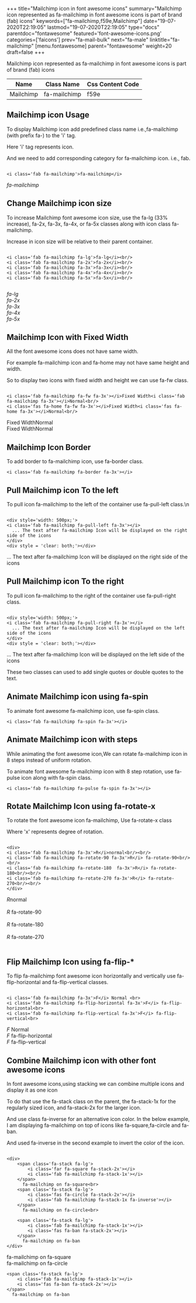 +++
title="Mailchimp icon in font awesome icons"
summary="Mailchimp icon represented as fa-mailchimp in font awesome icons is part of brand (fab) icons"
keywords=["fa-mailchimp,f59e,Mailchimp"]
date="19-07-2020T22:19:05"
lastmod="19-07-2020T22:19:05"
type="docs"
parentdoc="fontawesome"
featured='font-awesome-icons.png'
categories=['faicons']
prev="fa-mail-bulk"
next="fa-male"
linktitle="fa-mailchimp"
[menu.fontawesome]
parent="fontawesome"
weight=20
draft=false
+++


Mailchimp icon represented as fa-mailchimp in font awesome icons is part of brand (fab) icons

<div class='table-responsive'><table class='table'><thead><tr><th>Name</th><th>Class Name</th><th>Css Content Code</th></tr></thead><tbody><tr><td>Mailchimp</td><td>fa-mailchimp</td><td>f59e</td></tr></tbody></table></div>



## Mailchimp icon Usage

To display Mailchimp icon add predefined class name i.e.,fa-mailchimp (with prefix fa-) to the 'i' tag.

Here 'i' tag represents icon.

And we need to add corresponding category for fa-mailchimp icon. i.e., fab.


```

<i class='fab fa-mailchimp'>fa-mailchimp</i>
```

<i class='fab fa-mailchimp'>fa-mailchimp</i>




## Change Mailchimp icon size
To increase Mailchimp font awesome icon size, use the fa-lg (33% increase), fa-2x, fa-3x, fa-4x, or fa-5x classes along with icon class fa-mailchimp.

Increase in icon size will be relative to their parent container. 

```

<i class='fab fa-mailchimp fa-lg'>fa-lg</i><br/>
<i class='fab fa-mailchimp fa-2x'>fa-2x</i><br/>
<i class='fab fa-mailchimp fa-3x'>fa-3x</i><br/>
<i class='fab fa-mailchimp fa-4x'>fa-4x</i><br/>
<i class='fab fa-mailchimp fa-5x'>fa-5x</i><br/>
            
```

<i class='fab fa-mailchimp fa-lg'>fa-lg</i><br/>
<i class='fab fa-mailchimp fa-2x'>fa-2x</i><br/>
<i class='fab fa-mailchimp fa-3x'>fa-3x</i><br/>
<i class='fab fa-mailchimp fa-4x'>fa-4x</i><br/>
<i class='fab fa-mailchimp fa-5x'>fa-5x</i><br/>
            



## Mailchimp Icon with Fixed Width 

All the font awesome icons does not have same width.

For example fa-mailchimp icon and fa-home may not have same height and width.

So to display two icons with fixed width and height we can use fa-fw class.


```

<i class='fab fa-mailchimp fa-fw fa-3x'></i>Fixed Width<i class='fab fa-mailchimp fa-3x'></i>Normal<br/>
<i class='fas fa-home fa-fw fa-3x'></i>Fixed Width<i class='fas fa-home fa-3x'></i>Normal<br/>
```

<i class='fab fa-mailchimp fa-fw fa-3x'></i>Fixed Width<i class='fab fa-mailchimp fa-3x'></i>Normal<br/>
<i class='fas fa-home fa-fw fa-3x'></i>Fixed Width<i class='fas fa-home fa-3x'></i>Normal<br/>



## Mailchimp Icon Border 

To add border to fa-mailchimp icon, use fa-border class.


```
<i class='fab fa-mailchimp fa-border fa-3x'></i>

```
<i class='fab fa-mailchimp fa-border fa-3x'></i>





## Pull Mailchimp icon To the left

To pull icon fa-mailchimp to the left of the container use fa-pull-left class.\n

```

<div style='width: 500px;'>
<i class='fab fa-mailchimp fa-pull-left fa-3x'></i>
  ... The text after fa-mailchimp Icon will be displayed on the right side of the icons
</div>
<div style = 'clear: both;'></div>
```

<div style='width: 500px;'>
<i class='fab fa-mailchimp fa-pull-left fa-3x'></i>
  ... The text after fa-mailchimp Icon will be displayed on the right side of the icons
</div>
<div style = 'clear: both;'></div>




## Pull Mailchimp icon To the right
To pull icon fa-mailchimp to the right of the container use fa-pull-right class.

```

<div style='width: 500px;'>
<i class='fab fa-mailchimp fa-pull-right fa-3x'></i>
  ... The text after fa-mailchimp Icon will be displayed on the left side of the icons
</div>
<div style = 'clear: both;'></div>
```

<div style='width: 500px;'>
<i class='fab fa-mailchimp fa-pull-right fa-3x'></i>
  ... The text after fa-mailchimp Icon will be displayed on the left side of the icons
</div>
<div style = 'clear: both;'></div>

These two classes can used to add single quotes or double quotes to the text.


## Animate Mailchimp icon using fa-spin
To animate font awesome fa-mailchimp icon, use fa-spin class.

```
<i class='fab fa-mailchimp fa-spin fa-3x'></i>
```
<i class='fab fa-mailchimp fa-spin fa-3x'></i>




## Animate Mailchimp icon with steps
While animating the font awesome icon,We can rotate fa-mailchimp icon in 8 steps instead of uniform rotation.

To animate font awesome fa-mailchimp icon with 8 step rotation, use fa-pulse icon along with fa-spin class.


```
<i class='fab fa-mailchimp fa-pulse fa-spin fa-3x'></i>

```
<i class='fab fa-mailchimp fa-pulse fa-spin fa-3x'></i>





## Rotate Mailchimp Icon using fa-rotate-x
To rotate the font awesome icon fa-mailchimp, Use fa-rotate-x class

Where 'x' represents degree of rotation.


```

<div>
<i class='fab fa-mailchimp fa-3x'>R</i>normal<br/><br/>
<i class='fab fa-mailchimp fa-rotate-90 fa-3x'>R</i> fa-rotate-90<br/><br/> 
<i class='fab fa-mailchimp fa-rotate-180  fa-3x'>R</i> fa-rotate-180<br/><br/> 
<i class='fab fa-mailchimp fa-rotate-270 fa-3x'>R</i> fa-rotate-270<br/><br/>
</div>
```

<div>
<i class='fab fa-mailchimp fa-3x'>R</i>normal<br/><br/>
<i class='fab fa-mailchimp fa-rotate-90 fa-3x'>R</i> fa-rotate-90<br/><br/> 
<i class='fab fa-mailchimp fa-rotate-180  fa-3x'>R</i> fa-rotate-180<br/><br/> 
<i class='fab fa-mailchimp fa-rotate-270 fa-3x'>R</i> fa-rotate-270<br/><br/>
</div>




## Flip Mailchimp Icon using fa-flip-*
To flip fa-mailchimp font awesome icon horizontally and vertically use fa-flip-horizontal and fa-flip-vertical classes. 

```

<i class='fab fa-mailchimp fa-3x'>F</i> Normal <br>
<i class='fab fa-mailchimp fa-flip-horizontal fa-3x'>F</i> fa-flip-horizontal<br>
<i class='fab fa-mailchimp fa-flip-vertical fa-3x'>F</i> fa-flip-vertical<br>
```

<i class='fab fa-mailchimp fa-3x'>F</i> Normal <br>
<i class='fab fa-mailchimp fa-flip-horizontal fa-3x'>F</i> fa-flip-horizontal<br>
<i class='fab fa-mailchimp fa-flip-vertical fa-3x'>F</i> fa-flip-vertical<br>




## Combine Mailchimp icon with other font awesome icons
In font awesome icons,using stacking we can combine multiple icons and display it as one icon 

To do that use the fa-stack class on the parent, the fa-stack-1x for the regularly sized icon, and fa-stack-2x for the larger icon.

And use class fa-inverse for an alternative icon color. 
In the below example, I am displaying fa-mailchimp on top of icons like fa-square,fa-circle and fa-ban.

And used fa-inverse in the second example to invert the color of the icon.

```

<div>
    <span class='fa-stack fa-lg'>
        <i class='far fa-square fa-stack-2x'></i>
        <i class='fab fa-mailchimp fa-stack-1x'></i>
    </span>
      fa-mailchimp on fa-square<br>
    <span class='fa-stack fa-lg'>
        <i class='fas fa-circle fa-stack-2x'></i>
        <i class='fab fa-mailchimp fa-stack-1x fa-inverse'></i>
    </span>
      fa-mailchimp on fa-circle<br>

    <span class='fa-stack fa-lg'>
        <i class='fab fa-mailchimp fa-stack-1x'></i>
        <i class='fas fa-ban fa-stack-2x'></i>
    </span>
      fa-mailchimp on fa-ban
</div>
```

<div>
    <span class='fa-stack fa-lg'>
        <i class='far fa-square fa-stack-2x'></i>
        <i class='fab fa-mailchimp fa-stack-1x'></i>
    </span>
      fa-mailchimp on fa-square<br>
    <span class='fa-stack fa-lg'>
        <i class='fas fa-circle fa-stack-2x'></i>
        <i class='fab fa-mailchimp fa-stack-1x fa-inverse'></i>
    </span>
      fa-mailchimp on fa-circle<br>

    <span class='fa-stack fa-lg'>
        <i class='fab fa-mailchimp fa-stack-1x'></i>
        <i class='fas fa-ban fa-stack-2x'></i>
    </span>
      fa-mailchimp on fa-ban
</div>






